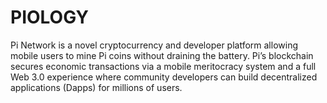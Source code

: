 # PIOLOGY
Pi Network is a novel cryptocurrency and developer platform allowing mobile users to mine Pi coins without draining the battery. Pi’s blockchain secures economic transactions via a mobile meritocracy system and a full Web 3.0 experience where community developers can build decentralized applications (Dapps) for millions of users.

